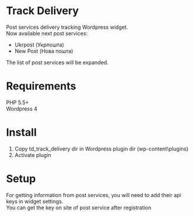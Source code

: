 # Track Delivery
Post services delivery tracking Wordpress widget.  
Now available next post services:
- Ukrpost (Укрпошта)
- New Post (Нова пошта)

The list of post services will be expanded.

# Requirements
PHP 5.5+  
Wordpress 4

# Install
1. Copy td_track_delivery dir in Wordpress plugin dir (wp-content\plugins)
2. Activate plugin

# Setup
For getting information from post services, you will need to add their api keys in widget settings.  
You can get the key on site of post service after registration
